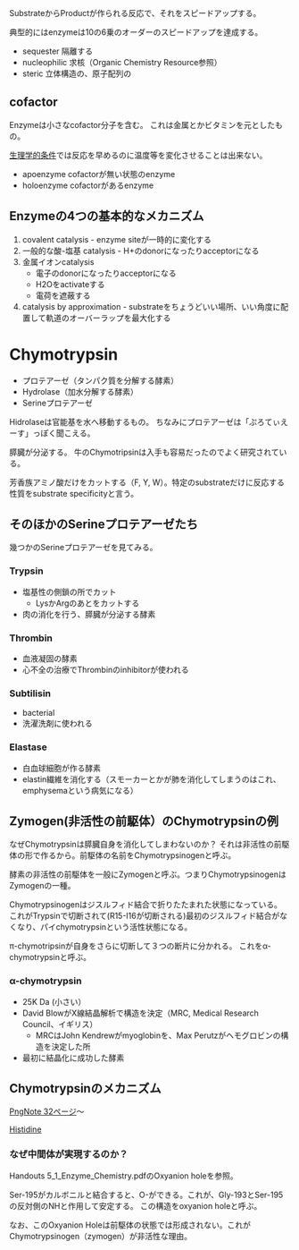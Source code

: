 SubstrateからProductが作られる反応で、それをスピードアップする。

典型的にはenzymeは10の6乗のオーダーのスピードアップを達成する。

- sequester 隔離する
- nucleophilic 求核（Organic Chemistry Resource参照）
- steric 立体構造の、原子配列の

## cofactor

Enzymeは小さなcofactor分子を含む。
これは金属とかビタミンを元としたもの。

[生理学的条件](生理学的条件.md)では反応を早めるのに温度等を変化させることは出来ない。

- apoenzyme cofactorが無い状態のenzyme
- holoenzyme cofactorがあるenzyme

## Enzymeの4つの基本的なメカニズム

1. covalent catalysis - enzyme siteが一時的に変化する
2. 一般的な酸-塩基 catalysis - H+のdonorになったりacceptorになる
3. 金属イオンcatalysis
   - 電子のdonorになったりacceptorになる
   - H2Oをactivateする
   - 電荷を遮蔽する
4. catalysis by approximation - substrateをちょうどいい場所、いい角度に配置して軌道のオーバーラップを最大化する


# Chymotrypsin

- プロテアーゼ（タンパク質を分解する酵素）
- Hydrolase（加水分解する酵素）
- Serineプロテアーゼ

Hidrolaseは官能基を水へ移動するもの。
ちなみにプロテアーゼは「ぷろてぃえーす」っぽく聞こえる。

膵臓が分泌する。
牛のChymotripsinは入手も容易だったのでよく研究されている。

芳香族アミノ酸だけをカットする（F, Y, W）。特定のsubstrateだけに反応する性質をsubstrate specificityと言う。

## そのほかのSerineプロテアーゼたち

幾つかのSerineプロテアーゼを見てみる。

### Trypsin

- 塩基性の側鎖の所でカット
   - LysかArgのあとをカットする
- 肉の消化を行う、膵臓が分泌する酵素

### Thrombin

- 血液凝固の酵素
- 心不全の治療でThrombinのinhibitorが使われる

### Subtilisin

- bacterial
- 洗濯洗剤に使われる

### Elastase

- 白血球細胞が作る酵素
- elastin繊維を消化する（スモーカーとかが肺を消化してしまうのはこれ、emphysemaという病気になる）

## Zymogen(非活性の前駆体）のChymotrypsinの例

なぜChymotrypsinは膵臓自身を消化してしまわないのか？
それは非活性の前駆体の形で作るから。前駆体の名前をChymotrypsinogenと呼ぶ。

酵素の非活性の前駆体を一般にZymogenと呼ぶ。つまりChymotrypsinogenはZymogenの一種。

Chymotrypsinogenはジスルフィド結合で折りたたまれた状態になっている。
これがTrypsinで切断されて(R15-I16が切断される)最初のジスルフィド結合がなくなり、パイchymotrypsinという活性状態になる。

π-chymotripsinが自身をさらに切断して３つの断片に分かれる。
これをα-chymotrypsinと呼ぶ。

### α-chymotrypsin

- 25K Da (小さい）
- David BlowがX線結晶解析で構造を決定（MRC, Medical Research Council、イギリス）
   - MRCはJohn Kendrewがmyoglobinを、Max Perutzがヘモグロビンの構造を決定した所
- 最初に結晶化に成功した酵素

## Chymotrypsinのメカニズム

[PngNote 32ページ](https://karino2.github.io/ImageGallery/Biochemistry705x.html#lg=1&slide=31)〜

[Histidine](Histidine.md)

### なぜ中間体が実現するのか？

Handouts 5_1_Enzyme_Chemistry.pdfのOxyanion holeを参照。

Ser-195がカルボニルと結合すると、O-ができる。これが、Gly-193とSer-195の反対側のNHと作用して安定する。
この構造をoxyanion holeと呼ぶ。

なお、このOxyanion Holeは前駆体の状態では形成されない。これがChymotrypsinogen（zymogen）が非活性な理由。